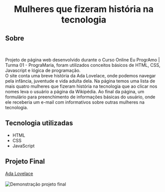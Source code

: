 <h1 align="center"> Mulheres que fizeram história na tecnologia </h1> 
<h2> Sobre </h2> <br>
<p>Projeto de página web desenvolvido durante o Curso Online Eu ProgrAmo | Turma 01 - PrograMaria, foram utilizados conceitos básicos de HTML, CSS, 
  Javascript e lógica de programação. <br> 
   O site conta uma breve história da Ada Lovelace, onde podemos navegar pela infância, juventude e vida adulta dela. Na página temos uma lista
  de mais quatro mulheres que fizeram história na tecnologia que ao clicar nos nomes leva o usuário a página da Wikipédia. Ao final da página, 
  um formulário para preenchimento de informações básicas do usuário, onde ele receberia um e-mail com informativos sobre outras mulheres na tecnologia. </p>
<h2> Tecnologia utilizadas </h2>
<ul>
  <li> HTML </li>
  <li> CSS </li>
  <li> JavaScript </li>
</ul>
<h2> Projeto Final </h2>
<a href="https://sitedaadalovelace.mariecoder.repl.co/"> Ada Lovelace </a> <br> <br>
<img src="img/projeto_final.gif" alt="Demonstração projeto final">
